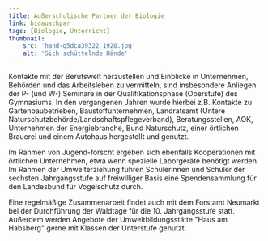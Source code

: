 ```yaml
---
title: Außerschulische Partner der Biologie
link: bioauschpar
tags: [Biologie, Unterricht]
thumbnail: 
    src: 'hand-g5dca39322_1920.jpg'
    alt: 'Sich schüttelnde Hände'
---
```


Kontakte mit der Berufswelt herzustellen und Einblicke in Unternehmen, Behörden und das Arbeitsleben zu vermitteln, sind insbesondere Anliegen der P- (und W-) Seminare in der Qualifikationsphase (Oberstufe) des Gymnasiums. In den vergangenen Jahren wurde hierbei z.B. Kontakte zu Gartenbaubetrieben, Baustoffunternehmen, Landratsamt (Untere Naturschutzbehörde/Landschaftspflegeverband), Beratungsstellen, AOK, Unternehmen der Energiebranche, Bund Naturschutz, einer örtlichen Brauerei und einem Autohaus hergestellt und genutzt. 

Im Rahmen von Jugend-forscht ergeben sich ebenfalls Kooperationen mit örtlichen Unternehmen, etwa wenn spezielle Laborgeräte benötigt werden. Im Rahmen der Umwelterziehung führen Schülerinnen und Schüler der sechsten Jahrgangsstufe auf freiwilliger Basis eine Spendensammlung für den Landesbund für Vogelschutz durch. 

Eine regelmäßige Zusammenarbeit findet auch mit dem Forstamt Neumarkt bei der Durchführung der Waldtage für die 10. Jahrgangsstufe statt. Außerdem werden Angebote der Umweltbildungsstätte "Haus am Habsberg" gerne mit Klassen der Unterstufe genutzt. 